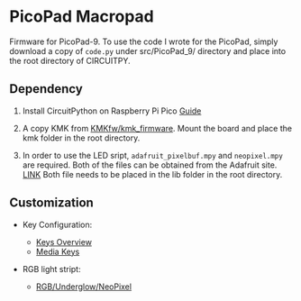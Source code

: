 # PicoPad Macropad

Firmware for PicoPad-9. To use the code I wrote for the PicoPad, simply download a copy of `code.py` under src/PicoPad_9/ directory and place into the root directory of CIRCUITPY.

## Dependency

1. Install CircuitPython on Raspberry Pi Pico [Guide](https://learn.adafruit.com/welcome-to-circuitpython/installing-circuitpython)

2. A copy KMK from [KMKfw/kmk_firmware](https://github.com/KMKfw/kmk_firmware/). Mount the board and place the kmk folder in the root directory.

3. In order to use the LED sript, `adafruit_pixelbuf.mpy` and `neopixel.mpy` are required. Both of the files can be obtained from the Adafruit site. [LINK](https://learn.adafruit.com/circuitpython-essentials/circuitpython-neopixel) Both file needs to be placed in the lib folder in the root directory.


## Customization

* Key Configuration:
  * [Keys Overview](http://kmkfw.io/docs/keycodes)
  * [Media Keys](http://kmkfw.io/docs/media_keys)

* RGB light stript:
  * [RGB/Underglow/NeoPixel](http://kmkfw.io/docs/rgb)